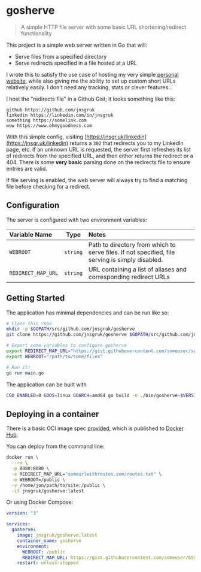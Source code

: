# gosherve

> A simple HTTP file server with some basic URL shortening/redirect functionality

This project is a simple web server written in Go that will:

- Serve files from a specified directory
- Serve redirects specified in a file hosted at a URL

I wrote this to satisfy the use case of hosting my very simple [personal website](https://jnsgr.uk), while also giving me the ability to set up custom short URLs relatively easily. I don't need any tracking, stats or clever features...

I host the "redirects file" in a Github Gist; it looks something like this:

```
github https://github.com/jnsgruk
linkedin https://linkedin.com/in/jnsgruk
something https://somelink.com
wow https://www.ohmygoodness.com
```

With this simple config, visiting [https://jnsgr.uk/linkedin](https://jnsgr.uk/linkedin) returns a `302` that redirects you to my LinkedIn page, etc. If an unknown URL is requested, the server first refreshes its list of redirects from the specified URL, and then either returns the redirect or a 404. There is some **very basic** parsing done on the redirects file to ensure entries are valid.

If file serving is enabled, the web server will always try to find a matching file before checking for a redirect.

## Configuration

The server is configured with two environment variables:

| Variable Name      |   Type   | Notes                                                                                           |
| :----------------- | :------: | :---------------------------------------------------------------------------------------------- |
| `WEBROOT`          | `string` | Path to directory from which to serve files. If not specified, file serving is simply disabled. |
| `REDIRECT_MAP_URL` | `string` | URL containing a list of aliases and corresponding redirect URLs                                |

## Getting Started

The application has minimal dependencies and can be run like so:

```bash
# Clone this repo
mkdir -p $GOPATH/src/github.com/jnsgruk/gosherve
git clone https://github.com/jnsgruk/gosherve $GOPATH/src/github.com/jnsgruk/gosherve

# Export some variables to configure gosherve
export REDIRECT_MAP_URL="https://gist.githubusercontent.com/someuser/somegisthash/raw"
export WEBROOT="/path/to/some/files"

# Run it!
go run main.go
```

The application can be built with

```bash
CGO_ENABLED=0 GOOS=linux GOARCH=amd64 go build -o ./bin/gosherve-$VERSION-linux-amd64 main.go`
```

## Deploying in a container

There is a basic OCI image spec [provided](./Dockerfile), which is published to [Docker Hub](https://hub.docker.com/repository/docker/jnsgruk/gosherve).

You can deploy from the command line:

```bash
docker run \
  --rm \
  -p 8080:8080 \
  -e REDIRECT_MAP_URL="someurlwithroutes.com/routes.txt" \
  -e WEBROOT=/public \
  -v /home/jon/path/to/site:/public \
  -it jnsgruk/gosherve:latest
```

Or using Docker Compose:

```yaml
version: "3"

services:
  gosherve:
    image: jnsgruk/gosherve:latest
    container_name: gosherve
    environment:
      WEBROOT: /public
      REDIRECT_MAP_URL: https://gist.githubusercontent.com/someuser/b590f113af1b341eddab3e7f6e9851b7/raw
    restart: unless-stopped
```
